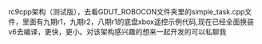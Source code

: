rc9cpp架构（测试版），去看GDUT_ROBOCON文件夹里的simple_task.cpp文件，里面有九期r1，九期r2，八期r1的底盘xbox遥控示例代码,现在已经全面换装v6去编译，更快，更小。对该架构感兴趣的想来一起开发的可以私聊我
